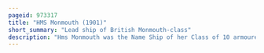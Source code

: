 ```yaml
---
pageid: 973317
title: "HMS Monmouth (1901)"
short_summary: "Lead ship of British Monmouth-class"
description: "Hms Monmouth was the Name Ship of her Class of 10 armoured Cruisers built in the first Decade of the 20th Century for the Royal Navy. The Ships were also known as County Cruisers."
---
```

